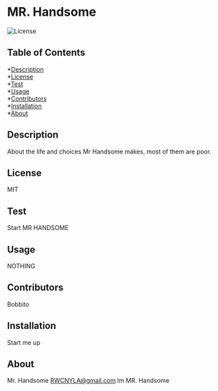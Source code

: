 # MR. Handsome

![License](https://img.shields.io/badge/License-MIT-blue.svg)
## Table of Contents
*[Description](#description)<br>
*[License](#license)<br>
*[Test](#test)<br>
*[Usage](#usage)<br>
*[Contributors](#contributors)<br>
*[Installation](#installation)<br>
*[About](#about)

## Description
About the life and choices Mr Handsome makes, most of them are poor.

## License
MIT

## Test
Start MR HANDSOME

## Usage
NOTHING

## Contributors
Bobbito

## Installation
Start me up

## About
Mr. Handsome
RWCNYLA@gmail.com
Im MR. Handsome
  